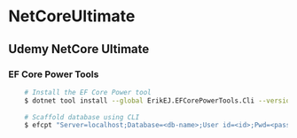 # NetCoreUltimate
## Udemy NetCore Ultimate

### EF Core Power Tools

```bash
	# Install the EF Core Power tool
	$ dotnet tool install --global ErikEJ.EFCorePowerTools.Cli --version 7.0.0-preview6
	
	# Scaffold database using CLI
	$ efcpt "Server=localhost;Database=<db-name>;User id=<id>;Pwd=<password>;Encrypt=false" mssql

```
